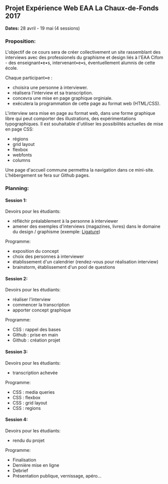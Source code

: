 ## Projet Expérience Web EAA La Chaux-de-Fonds 2017

**Dates:** 28 avril - 19 mai (4 sessions)

### Proposition: 

L'objectif de ce cours sera de créer collectivement un site rassemblant des interviews avec des professionels du graphisme et design liés à l'EAA Cifom - des enseignant•e•s, intervenant•e•s, éventuellement alumnis de cette école.

Chaque participant•e : 

* choisira une personne à interviewer.
* réalisera l'interview et sa transcription.
* concevra une mise en page graphique orginiale.
* exécutera la programmation de cette page au format web (HTML/CSS).

L'interview sera mise en page au format web, dans une forme graphique libre qui peut comporter des illustrations, des expérimentations typographiques. Il est souhaitable d'utiliser les possibilités actuelles de mise en page CSS: 

* régions
* grid layout
* flexbox
* webfonts
* columns

Une page d'accueil commune permettra la navigation dans ce mini-site. L'hébergement se fera sur Github pages.

<h3>Planning:</h3>

#### Session 1:

Devoirs pour les étudiants:
- réfléchir préalablement à la personne à interviewer
- amener des exemples d'interviews (magazines, livres) dans le domaine du design / graphisme (exemple: [Ligature](http://ligature.ch/paper/))

Programme:
* exposition du concept
* choix des personnes à interviewer
* établissement d'un calendrier (rendez-vous pour réalisation interview)
* brainstorm, établissement d'un pool de questions

#### Session 2:

Devoirs pour les étudiants: 
- réaliser l'interview
- commencer la transcription
- apporter concept graphique

Programme:
* CSS : rappel des bases
* Github : prise en main
* Github : création projet

#### Session 3:

Devoirs pour les étudiants: 
- transcription achevée

Programme:
* CSS : media queries
* CSS : flexbox
* CSS : grid layout
* CSS : regions

#### Session 4:

Devoirs pour les étudiants: 
- rendu du projet

Programme:
* Finalisation
* Dernière mise en ligne
* Debrief
* Présentation publique, vernissage, apéro...

